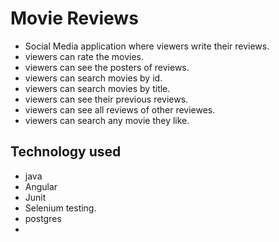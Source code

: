 # Movie Reviews
- Social Media application where viewers write their reviews.
- viewers can rate the movies.
- viewers can see the posters of reviews.
- viewers can search movies by id.
- viewers can search movies by title.
- viewers can see their previous reviews.
- viewers can see all reviews of other reviewes.
- viewers can search any movie they like.

## Technology used
- java
- Angular
- Junit
- Selenium testing.
- postgres
- 

